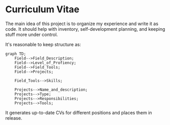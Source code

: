 # Curriculum Vitae

The main idea of this project is to organize my experience and write it as code. It should help with inventory, self-development planning, and keeping stuff more under control.

It's reasonable to keep structure as:

```mermaid
graph TD;
    Field-->Field_Description;
    Field-->Level_of_Profiency;
    Field-->Field_Tools;
    Field-->Projects;

    Field_Tools-->Skills;

    Projects-->Name_and_description;
    Projects-->Type;
    Projects-->Responsibilities;
    Projects-->Tools;
```

It generates up-to-date CVs for different positions and places them in release.
